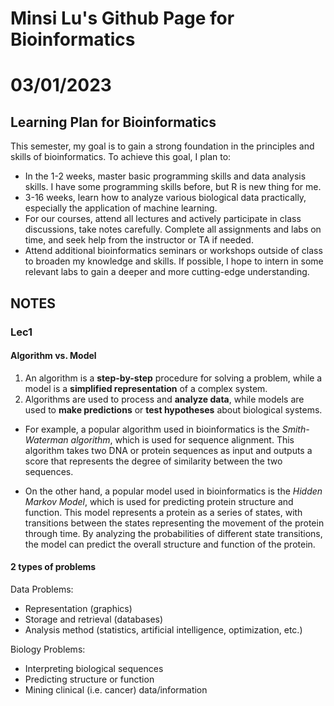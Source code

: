 # Minsi Lu's Github Page for Bioinformatics
# 03/01/2023
## **Learning Plan for Bioinformatics**
This semester, my goal is to gain a strong foundation in the principles and skills of bioinformatics. To achieve this goal, I plan to:

- In the 1-2 weeks, master basic programming skills and data analysis skills. I have some programming skills before, but R is new thing for me.
- 3-16 weeks, learn how to analyze various biological data practically, especially the application of machine learning.
- For our courses, attend all lectures and actively participate in class discussions, take notes carefully. Complete all assignments and labs on time, and seek help from the instructor or TA if needed.
- Attend additional bioinformatics seminars or workshops outside of class to broaden my knowledge and skills. If possible, I hope to intern in some relevant labs to gain a deeper and more cutting-edge understanding.




## **NOTES**

### **Lec1**

#### **Algorithm vs. Model**

1. An algorithm is a **step-by-step** procedure for solving a problem, while a model is a **simplified representation** of a complex system. 
2. Algorithms are used to process and **analyze data**, while models are used to **make predictions** or **test hypotheses** about biological systems.

- For example, a popular algorithm used in bioinformatics is the *Smith-Waterman algorithm*, which is used for sequence alignment. This algorithm takes two DNA or protein sequences as input and outputs a score that represents the degree of similarity between the two sequences.

- On the other hand, a popular model used in bioinformatics is the *Hidden Markov Model*, which is used for predicting protein structure and function. This model represents a protein as a series of states, with transitions between the states representing the movement of the protein through time. By analyzing the probabilities of different state transitions, the model can predict the overall structure and function of the protein.

#### **2 types of problems**

Data Problems:
- Representation (graphics) 
- Storage and retrieval (databases) 
- Analysis method (statistics, artificial intelligence, optimization, etc.)

Biology Problems: 
- Interpreting biological sequences
- Predicting structure or function
- Mining clinical (i.e. cancer) data/information
